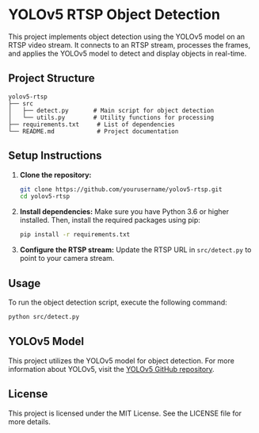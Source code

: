 # YOLOv5 RTSP Object Detection

This project implements object detection using the YOLOv5 model on an RTSP video stream. It connects to an RTSP stream, processes the frames, and applies the YOLOv5 model to detect and display objects in real-time.

## Project Structure

```
yolov5-rtsp
├── src
│   ├── detect.py       # Main script for object detection
│   └── utils.py        # Utility functions for processing
├── requirements.txt     # List of dependencies
└── README.md            # Project documentation
```

## Setup Instructions

1. **Clone the repository:**
   ```bash
   git clone https://github.com/yourusername/yolov5-rtsp.git
   cd yolov5-rtsp
   ```

2. **Install dependencies:**
   Make sure you have Python 3.6 or higher installed. Then, install the required packages using pip:
   ```bash
   pip install -r requirements.txt
   ```

3. **Configure the RTSP stream:**
   Update the RTSP URL in `src/detect.py` to point to your camera stream.

## Usage

To run the object detection script, execute the following command:
```bash
python src/detect.py
```

## YOLOv5 Model

This project utilizes the YOLOv5 model for object detection. For more information about YOLOv5, visit the [YOLOv5 GitHub repository](https://github.com/ultralytics/yolov5).

## License

This project is licensed under the MIT License. See the LICENSE file for more details.